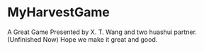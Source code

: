 # MyHarvestGame
A Great Game Presented by X. T. Wang and two huashui partner. (Unfinished Now)
Hope we make it great and good.
